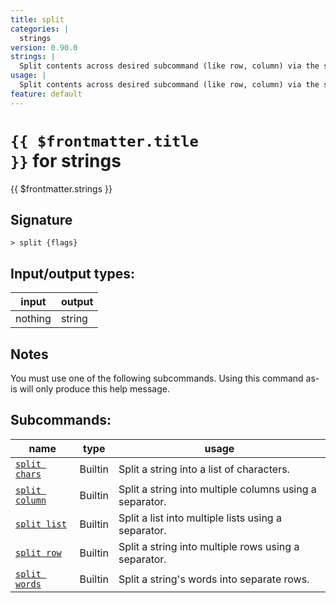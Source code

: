 ```yaml
---
title: split
categories: |
  strings
version: 0.90.0
strings: |
  Split contents across desired subcommand (like row, column) via the separator.
usage: |
  Split contents across desired subcommand (like row, column) via the separator.
feature: default
---
```


<!-- This file is automatically generated. Please edit the command in https://github.com/nushell/nushell instead. -->

# <code>{{ $frontmatter.title }}</code> for strings

<div class='command-title'>{{ $frontmatter.strings }}</div>

## Signature

`> split {flags} `

## Input/output types:

| input   | output |
| ------- | ------ |
| nothing | string |

## Notes

You must use one of the following subcommands. Using this command as-is will only produce this help message.

## Subcommands:

| name                                             | type    | usage                                                   |
| ------------------------------------------------ | ------- | ------------------------------------------------------- |
| [`split chars`](/commands/docs/split_chars.md)   | Builtin | Split a string into a list of characters.               |
| [`split column`](/commands/docs/split_column.md) | Builtin | Split a string into multiple columns using a separator. |
| [`split list`](/commands/docs/split_list.md)     | Builtin | Split a list into multiple lists using a separator.     |
| [`split row`](/commands/docs/split_row.md)       | Builtin | Split a string into multiple rows using a separator.    |
| [`split words`](/commands/docs/split_words.md)   | Builtin | Split a string's words into separate rows.              |

